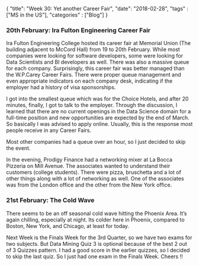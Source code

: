 {
    "title": "Week 30: Yet another Career Fair",
    "date": "2018-02-28",
    "tags" : ["MS in the US"],
    "categories" : ["Blog"]
}

<h3> 20th February: Ira Fulton Engineering Career Fair </h3>

Ira Fulton Engineering College hosted its career fair at Memorial Union (The building adjacent to McCord Hall) from 19 to 20th February. While most companies were looking for software developers, some were looking for Data Scientists and BI developers as well. There was also a massive queue for each company. Surprisingly, this career fair was better managed than the W.P.Carey Career Fairs. There were proper queue management and even appropriate indicators on each company desk, indicating if the employer had a history of visa sponsorships.

I got into the smallest queue which was for the Choice Hotels, and after 20 minutes, finally, I got to talk to the employer. Through the discussion, I learned that there are no current openings in the Data Science domain for a full-time position and new opportunities are expected by the end of March. So basically I was advised to apply online. Usually, this is the response most people receive in any Career Fairs.

Most other companies had a queue over an hour, so I just decided to skip the event.

In the evening, Prodigy Finance had a networking mixer at La Bocca Pizzeria on Mill Avenue. The associates wanted to understand their customers (college students). There were pizza, bruschetta and a lot of other things along with a lot of networking as well. One of the associates was from the London office and the other from the New York office.

<h3> 21st February: The Cold Wave </h3>
There seems to be an off seasonal cold wave hitting the Phoenix Area. It’s again chilling, especially at night. Its colder here in Phoenix, compared to Boston, New York, and Chicago, at least for today.

Next Week is the Finals Week for the 3rd Quarter, so we have two exams for two subjects. But Data Mining Quiz 3 is optional because of the best 2 out of 3 Quizzes pattern. I had a good score in the earlier quizzes, so I decided to skip the last quiz. So I just had one exam in the Finals Week. Cheers !!
